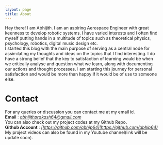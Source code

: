 ```yaml
---
layout: page
title: About
---
```


Hey there! I am Abhijith. I am an aspiring Aerospace Engineer with great keenness to develop robotic systems. I have varied interests and I often find myself putting hands in a multitude of topics such as theoretical physics, psychology, robotics, digital music design etc.  
 I started this blog with the main purpose of serving as a central node for assimilating my thoughts and ideas on the topics that I find interesting. I do have a strong belief that the key to satisfaction of learning would be when we critically analyse and question what we learn, along with documenting our actions and thought processes. I am starting this journey for personal satisfaction and would be more than happy if it would be of use to someone else. 

# Contact
For any queries or discussion you can contact me at my email id.  
**Email** : *abhijithprakash64@gmail.com*  
You can also check out my project codes at my Github Repo.  
**Github Account** : *[https://github.com/abhip64](https://github.com/abhip64)*  
My project videos can also be found in my Youtube channel(link will be update soon).